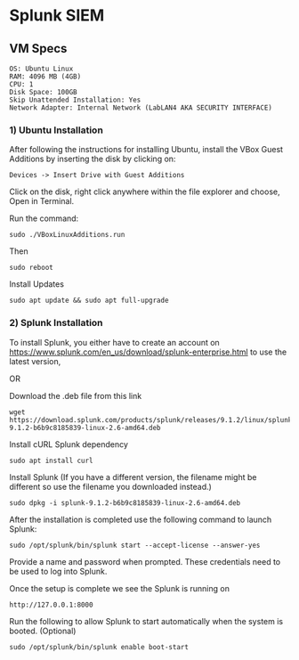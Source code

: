 # Splunk SIEM

## VM Specs

    OS: Ubuntu Linux
    RAM: 4096 MB (4GB)
    CPU: 1
    Disk Space: 100GB
    Skip Unattended Installation: Yes
    Network Adapter: Internal Network (LabLAN4 AKA SECURITY INTERFACE)

### 1) Ubuntu Installation

After following the instructions for installing Ubuntu, install the VBox Guest Additions by inserting the disk by clicking on:

    Devices -> Insert Drive with Guest Additions

Click on the disk, right click anywhere within the file explorer and choose, Open in Terminal.

Run the command:

    sudo ./VBoxLinuxAdditions.run

Then

    sudo reboot

Install Updates

    sudo apt update && sudo apt full-upgrade

### 2) Splunk Installation

To install Splunk, you either have to create an account on https://www.splunk.com/en_us/download/splunk-enterprise.html to use the latest version,

OR

Download the .deb file from this link

    wget https://download.splunk.com/products/splunk/releases/9.1.2/linux/splunk-9.1.2-b6b9c8185839-linux-2.6-amd64.deb

Install cURL Splunk dependency

    sudo apt install curl

Install Splunk (If you have a different version, the filename might be different so use the filename you downloaded instead.)

    sudo dpkg -i splunk-9.1.2-b6b9c8185839-linux-2.6-amd64.deb

After the installation is completed use the following command to launch Splunk:

    sudo /opt/splunk/bin/splunk start --accept-license --answer-yes

Provide a name and password when prompted. These credentials need to be used to log into Splunk.

Once the setup is complete we see the Splunk is running on 

    http://127.0.0.1:8000

Run the following to allow Splunk to start automatically when the system is booted. (Optional)

    sudo /opt/splunk/bin/splunk enable boot-start

